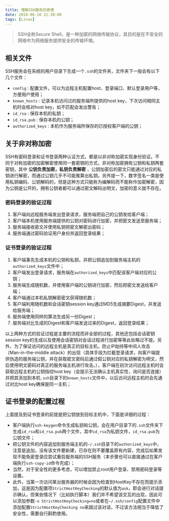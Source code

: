 ```yaml
---
title: 理解SSH服务的原理
date: 2018-06-10 22:38:00
tags: [Linux]
---
```


> SSH全称Secure Shell，是一种加密的网络传输协议，其目的是在不安全的网络中为网络服务提供安全的传输环境。

## 相关文件

SSH服务会在系统的用户目录下生成一个`.ssh`的文件夹，文件夹下一般会有以下几个文件：

- `config` : 配置文件，可以为远程主机配置host、登录端口、默认登录用户等，方便用户使用；
- `known_hosts` : 记录本机访问过的服务端所提供的host key，下次访问相同主机时会核对host key，如不匹配会发出警告；
- `id_rsa` : 保存本机的私钥；
- `id_rsa.pub` : 保存本机的公钥；
- `authorized_keys` : 本机作为服务端所保存的已授权客户端的公钥；

## 关于非对称加密

SSH有密码登录和证书登录两种认证方式，都是以非对称加密实现身份验证。不同于对称加密的加密解密使用同一套密钥的方式，非对称加密拥有公钥和私钥两套密钥，其中 __公钥负责加密，私钥负责解密__ ，公钥加密后的密文只能通过对应的私钥进行解密，而通过公钥几乎不可能推算出私钥。另外提一下，数字签名一类是使用私钥编码、公钥解码的，但是这种方式只能称为编解码而不能称作加密解密，因为公钥是公开的，拥有公钥者都可以通过密文解码出明文，加密的意义就不存在。

### 密码登录的验证过程

1. 客户端向远程服务端发出登录请求，服务端把自己的公钥发给客户端；
2. 客户端本机使用服务端提供的公钥对密码进行加密，并把密文发送至服务端；
3. 服务端接收密文并使用私钥把密文解密出密码；
4. 服务端通过密码验证用户身份并返回登录结果；

### 证书登录的验证过程

1. 客户端事先生成本机的公钥和私钥，并把公钥追加到服务端主机的`authorized_keys`文件中；
2. 客户端发出登录请求，服务端在`authorized_keys`中匹配该客户端对应的公钥；
3. 服务端生成随机数，并使用客户端的公钥进行加密，然后把密文发送给客户端；
4. 客户端通过本机私钥解密密文获得随机数；
5. 客户端利用随机数和会话密钥session key通过MD5生成摘要Digest，并发送给服务端；
6. 服务端使用同样的算法生成另一份Digest；
7. 服务端对比生成的Digest和客户端发送过来的Digest，返回登录结果；

以上两种方式的验证过程是主要的流程而非全部的过程，其他还包括会话密钥session key的生成以及使用会话密钥对会话过程进行加密等等此处略过不提。另外，为了保证访问的远程主机是真正的目标主机，防止IP劫持等中间人攻击（Man-in-the-middle attack）的出现（具体手段为拦截登录请求，向客户端提供伪造的服务端公钥，并在获取密文密码后通过假公钥对应的私钥解密为明文，然后使用明文密码对真正的服务端主机进行攻击。），客户端在初次访问远程主机时会获取远程主机的公钥指纹host key（会提示无法确认主机真实性，询问是否连接）并把其添加到本机`.ssh`目录下的`known_hosts`文件中，以后访问远程主机时会先通过对比host key确保是同一主机；

## 证书登录的配置过程

上面提及到证书登录的前提是把公钥放到目标主机中，下面是详细的过程：

- 客户端执行`ssh-keygen`命令生成私钥和公钥，会在用户目录下的`.ssh`文件夹下生成`id_rsa`和`id_rsa.pub`两个文件，其中`id_rsa`为私钥文件，`id_rsa.pub`为公钥文件；
- 把公钥文件的内容追加到服务端主机的`~/.ssh`目录下的`authorized_keys`中，注意是追加，没有该文件要新建，已存在则不要覆盖原有内容，完成后如果发现不能免密登录应尝试重启服务端的SSH服务（本步骤也可以直接通过在客户端执行`ssh-copy-id`命令完成）；
- 当然，对于安全性的更多考虑，可以增加禁止root用户登录、禁用密码登录等设置。
- 此外，当第一次访问某台服务器的时候会因为检查到HostKey不存在而提示添加，这是因为配置项`StrictHostKeyChecking`的默认值为`ask`，即会进行对话提示确认，但某些情况下（比如执行脚本）我们并不希望该交互的出现，因此可以添加参数`-o StrictHostKeyChecking=no`或者在`~/.ssh/config`配置文件中添加配置`StrictHostKeyChecking no`来跳过该对话，不过该方法相当于降低了安全性，需要自行斟酌使用。